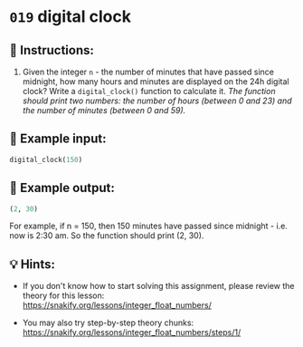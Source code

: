 # `019` digital clock

## 📝 Instructions:

1. Given the integer `n` - the number of minutes that have passed since midnight, how many hours and minutes are displayed on the 24h digital clock? Write a `digital_clock()` function to calculate it. *The function should print two numbers: the number of hours (between 0 and 23) and the number of minutes (between 0 and 59).*

## 📎 Example input:

```py
digital_clock(150)
```

## 📎 Example output:

```py
(2, 30)
```

For example, if n = 150, then 150 minutes have passed since midnight - i.e. now is 2:30 am. So the function should print (2, 30).

## 💡 Hints:

+ If you don't know how to start solving this assignment, please review the theory for this lesson: https://snakify.org/lessons/integer_float_numbers/

+ You may also try step-by-step theory chunks: https://snakify.org/lessons/integer_float_numbers/steps/1/
